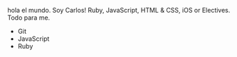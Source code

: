 hola el mundo. Soy Carlos!
Ruby, JavaScript, HTML & CSS, iOS or Electives. Todo para me.
* Git 
* JavaScript 
* Ruby

